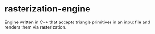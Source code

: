 # rasterization-engine
Engine written in C++ that accepts triangle primitives in an input file and renders them via rasterization. 
